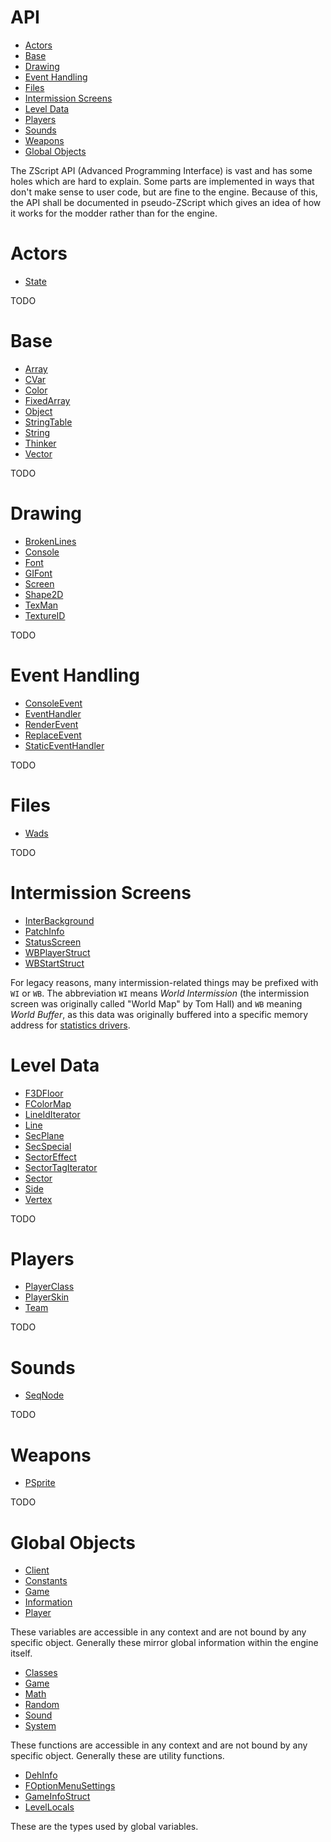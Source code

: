# API

<!-- vim-markdown-toc GFM -->

* [Actors](#actors)
* [Base](#base)
* [Drawing](#drawing)
* [Event Handling](#event-handling)
* [Files](#files)
* [Intermission Screens](#intermission-screens)
* [Level Data](#level-data)
* [Players](#players)
* [Sounds](#sounds)
* [Weapons](#weapons)
* [Global Objects](#global-objects)

<!-- vim-markdown-toc -->

The ZScript API (Advanced Programming Interface) is vast and has some holes
which are hard to explain. Some parts are implemented in ways that don't make
sense to user code, but are fine to the engine. Because of this, the API shall
be documented in pseudo-ZScript which gives an idea of how it works for the
modder rather than for the engine.

# Actors

<!-- inter-toc actor -->

* [State](api/actor/State.md)

<!-- end -->

TODO

# Base

<!-- inter-toc base -->

* [Array](api/base/Array.md)
* [CVar](api/base/CVar.md)
* [Color](api/base/Color.md)
* [FixedArray](api/base/FixedArray.md)
* [Object](api/base/Object.md)
* [StringTable](api/base/StringTable.md)
* [String](api/base/String.md)
* [Thinker](api/base/Thinker.md)
* [Vector](api/base/Vector.md)

<!-- end -->

TODO

# Drawing

<!-- inter-toc drawing -->

* [BrokenLines](api/drawing/BrokenLines.md)
* [Console](api/drawing/Console.md)
* [Font](api/drawing/Font.md)
* [GIFont](api/drawing/GIFont.md)
* [Screen](api/drawing/Screen.md)
* [Shape2D](api/drawing/Shape2D.md)
* [TexMan](api/drawing/TexMan.md)
* [TextureID](api/drawing/TextureID.md)

<!-- end -->

TODO

# Event Handling

<!-- inter-toc events -->

* [ConsoleEvent](api/events/ConsoleEvent.md)
* [EventHandler](api/events/EventHandler.md)
* [RenderEvent](api/events/RenderEvent.md)
* [ReplaceEvent](api/events/ReplaceEvent.md)
* [StaticEventHandler](api/events/StaticEventHandler.md)

<!-- end -->

TODO

# Files

<!-- inter-toc files -->

* [Wads](api/files/Wads.md)

<!-- end -->

TODO

# Intermission Screens

<!-- inter-toc inter -->

* [InterBackground](api/inter/InterBackground.md)
* [PatchInfo](api/inter/PatchInfo.md)
* [StatusScreen](api/inter/StatusScreen.md)
* [WBPlayerStruct](api/inter/WBPlayerStruct.md)
* [WBStartStruct](api/inter/WBStartStruct.md)

<!-- end -->

For legacy reasons, many intermission-related things may be prefixed with `WI`
or `WB`. The abbreviation `WI` means *World Intermission* (the intermission
screen was originally called "World Map" by Tom Hall) and `WB` meaning *World
Buffer*, as this data was originally buffered into a specific memory address
for [statistics drivers][1].

[1]: https://doomwiki.org/wiki/Statistics_driver

# Level Data

<!-- inter-toc level -->

* [F3DFloor](api/level/F3DFloor.md)
* [FColorMap](api/level/FColorMap.md)
* [LineIdIterator](api/level/LineIdIterator.md)
* [Line](api/level/Line.md)
* [SecPlane](api/level/SecPlane.md)
* [SecSpecial](api/level/SecSpecial.md)
* [SectorEffect](api/level/SectorEffect.md)
* [SectorTagIterator](api/level/SectorTagIterator.md)
* [Sector](api/level/Sector.md)
* [Side](api/level/Side.md)
* [Vertex](api/level/Vertex.md)

<!-- end -->

TODO

# Players

<!-- inter-toc player -->

* [PlayerClass](api/player/PlayerClass.md)
* [PlayerSkin](api/player/PlayerSkin.md)
* [Team](api/player/Team.md)

<!-- end -->

TODO

# Sounds

<!-- inter-toc sound -->

* [SeqNode](api/sound/SeqNode.md)

<!-- end -->

TODO

# Weapons

<!-- inter-toc weapon -->

* [PSprite](api/weapon/PSprite.md)

<!-- end -->

TODO

# Global Objects

<!-- inter-toc global/data -->

* [Client](api/global/data/Client.md)
* [Constants](api/global/data/Constants.md)
* [Game](api/global/data/Game.md)
* [Information](api/global/data/Information.md)
* [Player](api/global/data/Player.md)

<!-- end -->

These variables are accessible in any context and are not bound by any specific
object. Generally these mirror global information within the engine itself.

<!-- inter-toc global/func -->

* [Classes](api/global/func/Classes.md)
* [Game](api/global/func/Game.md)
* [Math](api/global/func/Math.md)
* [Random](api/global/func/Random.md)
* [Sound](api/global/func/Sound.md)
* [System](api/global/func/System.md)

<!-- end -->

These functions are accessible in any context and are not bound by any specific
object. Generally these are utility functions.

<!-- inter-toc global/type -->

* [DehInfo](api/global/type/DehInfo.md)
* [FOptionMenuSettings](api/global/type/FOptionMenuSettings.md)
* [GameInfoStruct](api/global/type/GameInfoStruct.md)
* [LevelLocals](api/global/type/LevelLocals.md)

<!-- end -->

These are the types used by global variables.

<!-- EOF -->
